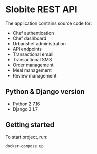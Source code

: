 # Slobite REST API

The application contains source code for:

 - Chef authentication
 - Chef dashboard
 - Urbanshef administration
 - API endpoints
 - Transactional email
 - Transactional SMS
 - Order management
 - Meal management
 - Review management

## Python & Django version

- Python 2.7.16
- Django 3.1.7

## Getting started

To start project, run:

```
docker-compose up
```

